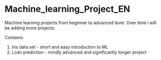 # Machine_learning_Project_EN
Machine learning projects from beginner to advanced level. Over time i will be adding more projects.

Contains:
1. Iris data set - short and easy introduction to ML
2. Loan prediction - mindly advanced and significantly longer project
